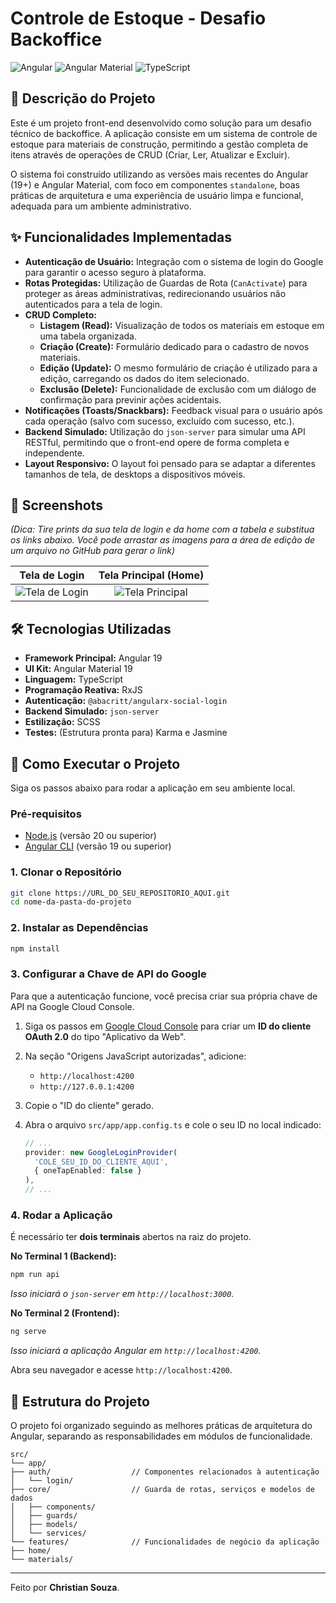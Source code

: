 # Controle de Estoque - Desafio Backoffice

![Angular](https://img.shields.io/badge/Angular-DD0031?style=for-the-badge&logo=angular&logoColor=white)
![Angular Material](https://img.shields.io/badge/Angular_Material-673AB7?style=for-the-badge&logo=angular&logoColor=white)
![TypeScript](https://img.shields.io/badge/TypeScript-3178C6?style=for-the-badge&logo=typescript&logoColor=white)

## 📜 Descrição do Projeto

Este é um projeto front-end desenvolvido como solução para um desafio técnico de backoffice. A aplicação consiste em um sistema de controle de estoque para materiais de construção, permitindo a gestão completa de itens através de operações de CRUD (Criar, Ler, Atualizar e Excluir).

O sistema foi construído utilizando as versões mais recentes do Angular (19+) e Angular Material, com foco em componentes `standalone`, boas práticas de arquitetura e uma experiência de usuário limpa e funcional, adequada para um ambiente administrativo.

## ✨ Funcionalidades Implementadas

- **Autenticação de Usuário:** Integração com o sistema de login do Google para garantir o acesso seguro à plataforma.
- **Rotas Protegidas:** Utilização de Guardas de Rota (`CanActivate`) para proteger as áreas administrativas, redirecionando usuários não autenticados para a tela de login.
- **CRUD Completo:**
    - **Listagem (Read):** Visualização de todos os materiais em estoque em uma tabela organizada.
    - **Criação (Create):** Formulário dedicado para o cadastro de novos materiais.
    - **Edição (Update):** O mesmo formulário de criação é utilizado para a edição, carregando os dados do item selecionado.
    - **Exclusão (Delete):** Funcionalidade de exclusão com um diálogo de confirmação para previnir ações acidentais.
- **Notificações (Toasts/Snackbars):** Feedback visual para o usuário após cada operação (salvo com sucesso, excluído com sucesso, etc.).
- **Backend Simulado:** Utilização do `json-server` para simular uma API RESTful, permitindo que o front-end opere de forma completa e independente.
- **Layout Responsivo:** O layout foi pensado para se adaptar a diferentes tamanhos de tela, de desktops a dispositivos móveis.

## 📸 Screenshots

*(Dica: Tire prints da sua tela de login e da home com a tabela e substitua os links abaixo. Você pode arrastar as imagens para a área de edição de um arquivo no GitHub para gerar o link)*

| Tela de Login | Tela Principal (Home) |
| :---: | :---: |
| ![Tela de Login](URL_DA_SUA_IMAGEM_DE_LOGIN_AQUI) | ![Tela Principal](URL_DA_SUA_IMAGEM_DA_HOME_AQUI) |

## 🛠️ Tecnologias Utilizadas

- **Framework Principal:** Angular 19
- **UI Kit:** Angular Material 19
- **Linguagem:** TypeScript
- **Programação Reativa:** RxJS
- **Autenticação:** `@abacritt/angularx-social-login`
- **Backend Simulado:** `json-server`
- **Estilização:** SCSS
- **Testes:** (Estrutura pronta para) Karma e Jasmine

## 🚀 Como Executar o Projeto

Siga os passos abaixo para rodar a aplicação em seu ambiente local.

### Pré-requisitos

- [Node.js](https://nodejs.org/en/) (versão 20 ou superior)
- [Angular CLI](https://angular.io/cli) (versão 19 ou superior)

### 1. Clonar o Repositório

```bash
git clone https://URL_DO_SEU_REPOSITORIO_AQUI.git
cd nome-da-pasta-do-projeto
```

### 2. Instalar as Dependências

```bash
npm install
```

### 3. Configurar a Chave de API do Google

Para que a autenticação funcione, você precisa criar sua própria chave de API na Google Cloud Console.

1.  Siga os passos em [Google Cloud Console](https://console.cloud.google.com/apis/credentials) para criar um **ID do cliente OAuth 2.0** do tipo "Aplicativo da Web".
2.  Na seção "Origens JavaScript autorizadas", adicione:
    - `http://localhost:4200`
    - `http://127.0.0.1:4200`
3.  Copie o "ID do cliente" gerado.
4.  Abra o arquivo `src/app/app.config.ts` e cole o seu ID no local indicado:

    ```typescript
    // ...
    provider: new GoogleLoginProvider(
      'COLE_SEU_ID_DO_CLIENTE_AQUI',
      { oneTapEnabled: false }
    ),
    // ...
    ```

### 4. Rodar a Aplicação

É necessário ter **dois terminais** abertos na raiz do projeto.

**No Terminal 1 (Backend):**
```bash
npm run api
```
*Isso iniciará o `json-server` em `http://localhost:3000`.*

**No Terminal 2 (Frontend):**
```bash
ng serve
```
*Isso iniciará a aplicação Angular em `http://localhost:4200`.*

Abra seu navegador e acesse `http://localhost:4200`.

## 📂 Estrutura do Projeto

O projeto foi organizado seguindo as melhores práticas de arquitetura do Angular, separando as responsabilidades em módulos de funcionalidade.

```
src/
└── app/
├── auth/                  // Componentes relacionados à autenticação
│   └── login/
├── core/                  // Guarda de rotas, serviços e modelos de dados
│   ├── components/
│   ├── guards/
│   ├── models/
│   └── services/
└── features/              // Funcionalidades de negócio da aplicação
├── home/
└── materials/
```

---

Feito por **Christian Souza**.